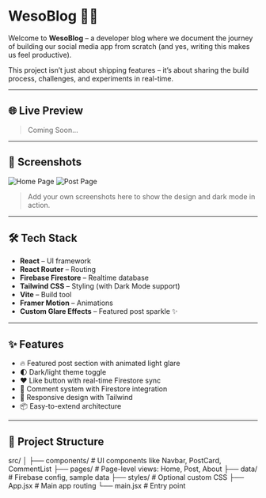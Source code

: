 # WesoBlog 🚀📝

Welcome to **WesoBlog** – a developer blog where we document the journey of building our social media app from scratch (and yes, writing this makes us feel productive).

This project isn’t just about shipping features – it’s about sharing the build process, challenges, and experiments in real-time.

---

## 🌐 Live Preview

> Coming Soon...

---

## 📸 Screenshots

![Home Page](./screenshots/home.png)
![Post Page](./screenshots/post.png)
> Add your own screenshots here to show the design and dark mode in action.

---

## 🛠️ Tech Stack

- **React** – UI framework
- **React Router** – Routing
- **Firebase Firestore** – Realtime database
- **Tailwind CSS** – Styling (with Dark Mode support)
- **Vite** – Build tool
- **Framer Motion** – Animations
- **Custom Glare Effects** – Featured post sparkle ✨

---

## ✨ Features

- 🔥 Featured post section with animated light glare
- 🌓 Dark/light theme toggle
- ❤️ Like button with real-time Firestore sync
- 💬 Comment system with Firestore integration
- 🎨 Responsive design with Tailwind
- 📦 Easy-to-extend architecture

---

## 📁 Project Structure

src/
│
├── components/ # UI components like Navbar, PostCard, CommentList
├── pages/ # Page-level views: Home, Post, About
├── data/ # Firebase config, sample data
├── styles/ # Optional custom CSS
├── App.jsx # Main app routing
└── main.jsx # Entry point